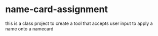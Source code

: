 # name-card-assignment
this is a class project to create a tool that accepts user input to apply a name onto a namecard
